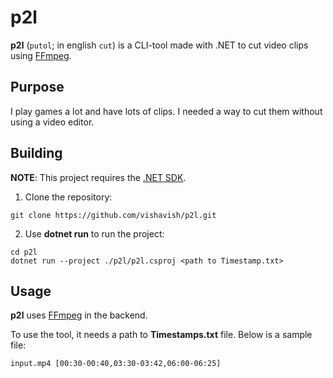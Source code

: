# p2l

**p2l** (`putol`; in english `cut`) is a CLI-tool made with .NET to cut video clips using [FFmpeg](https://ffmpeg.org/).

## Purpose

I play games a lot and have lots of clips. I needed a way to cut them without using a video editor.

## Building

**NOTE**: This project requires the [.NET SDK](https://dotnet.microsoft.com/en-us/download).

1. Clone the repository:
```
git clone https://github.com/vishavish/p2l.git
```

2. Use **dotnet run** to run the project:
```
cd p2l
dotnet run --project ./p2l/p2l.csproj <path to Timestamp.txt>
```

## Usage

**p2l** uses [FFmpeg](https://ffmpeg.org/download.html) in the backend.

To use the tool, it needs a path to **Timestamps.txt** file. Below is a sample file:

```
input.mp4 [00:30-00:40,03:30-03:42,06:00-06:25]
````
